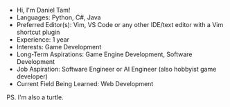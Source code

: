 - Hi, I'm Daniel Tam!
- Languages: Python, C#, Java
- Preferred Editor(s): Vim, VS Code or any other IDE/text editor with a Vim shortcut plugin
- Experience: 1 year 
- Interests: Game Development
- Long-Term Aspirations: Game Engine Development, Software Development
- Job Aspiration: Software Engineer or AI Engineer (also hobbyist game developer)
- Current Field Being Learned: Web Development

PS. I'm also a turtle.
